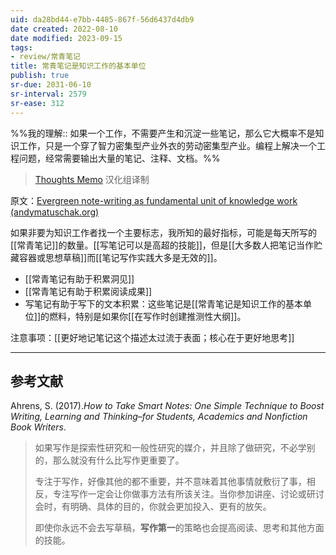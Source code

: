 ```yaml
---
uid: da28bd44-e7bb-4485-867f-56d6437d4db9
date created: 2022-08-10
date modified: 2023-09-15
tags:
- review/常青笔记
title: 常青笔记是知识工作的基本单位
publish: true
sr-due: 2031-06-10
sr-interval: 2579
sr-ease: 312
---
```

%%我的理解:: 如果一个工作，不需要产生和沉淀一些笔记，那么它大概率不是知识工作，只是一个穿了智力密集型产业外衣的劳动密集型产业。编程上解决一个工程问题，经常需要输出大量的笔记、注释、文档。%%

> [Thoughts Memo](https://paratranz.cn/projects/3131) 汉化组译制

原文：[Evergreen note-writing as fundamental unit of knowledge work (andymatuschak.org)](https://notes.andymatuschak.org/z3SjnvsB5aR2ddsycyXofbYR7fCxo7RmKW2be)

如果非要为知识工作者找一个主要标志，我所知的最好指标，可能是每天所写的[[常青笔记]]的数量。[[写笔记可以是高超的技能]]，但是[[大多数人把笔记当作贮藏容器或思想草稿]]而[[笔记写作实践大多是无效的]]。

- [[常青笔记有助于积累洞见]]
- [[常青笔记有助于积累阅读成果]]
- 写笔记有助于写下的文本积累：这些笔记是[[常青笔记是知识工作的基本单位]]的燃料，特别是如果你[[在写作时创建推测性大纲]]。

注意事项：[[更好地记笔记这个描述太过流于表面；核心在于更好地思考]]

___

## 参考文献

Ahrens, S. (2017).*How to Take Smart Notes: One Simple Technique to Boost Writing, Learning and Thinking–for Students, Academics and Nonfiction Book Writers*.

> 如果写作是探索性研究和一般性研究的媒介，并且除了做研究，不必学别的，那么就没有什么比写作更重要了。
>
> 专注于写作，好像其他的都不重要，并不意味着其他事情就敷衍了事，相反，专注写作一定会让你做事方法有所该关注。当你参加讲座、讨论或研讨会时，有明确、具体的目的，你就会更加投入、更有的放矢。
>
> 即使你永远不会去写草稿，**写作第一**的策略也会提高阅读、思考和其他方面的技能。